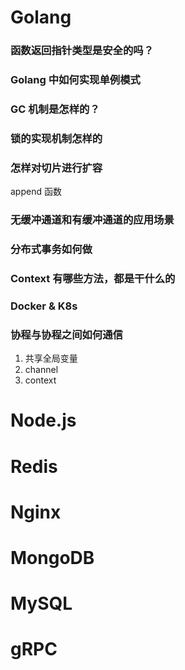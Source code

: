 # Golang

### 函数返回指针类型是安全的吗？

### Golang 中如何实现单例模式

### GC 机制是怎样的？

### 锁的实现机制怎样的

### 怎样对切片进行扩容

append 函数

### 无缓冲通道和有缓冲通道的应用场景

### 分布式事务如何做

### Context 有哪些方法，都是干什么的

### Docker & K8s

### 协程与协程之间如何通信

1. 共享全局变量
2. channel
3. context

# Node.js

# Redis

# Nginx

# MongoDB

# MySQL

# gRPC
